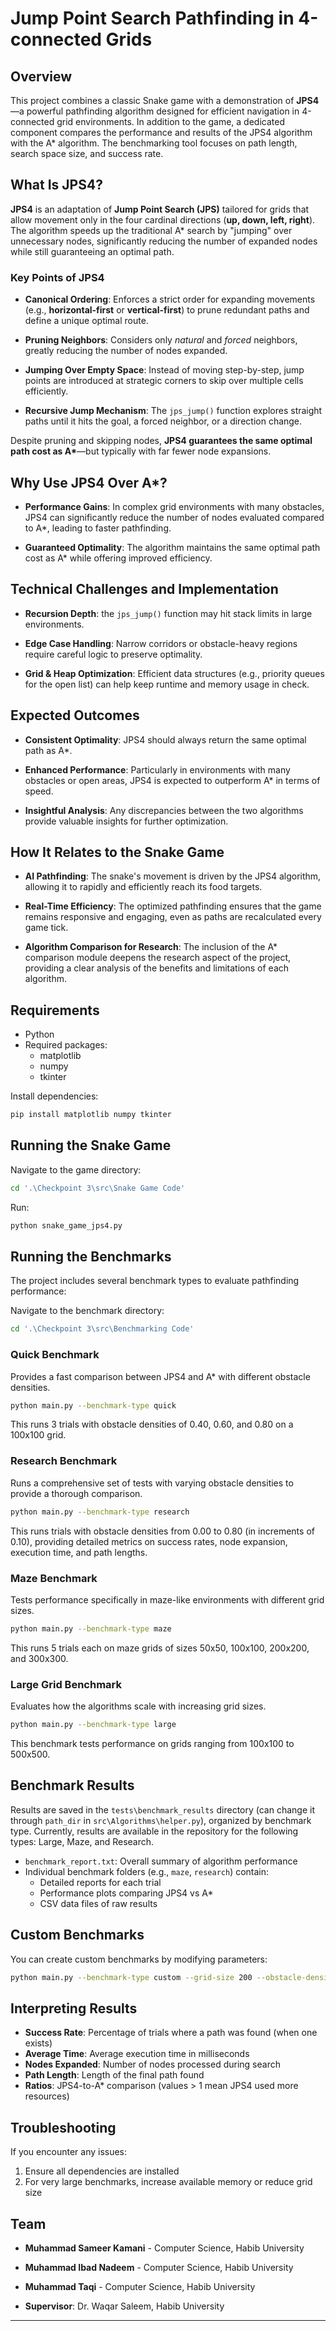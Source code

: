 # Jump Point Search Pathfinding in 4-connected Grids

## Overview

This project combines a classic Snake game with a demonstration of **JPS4**—a powerful pathfinding algorithm designed for efficient navigation in 4-connected grid environments. In addition to the game, a dedicated component compares the performance and results of the JPS4 algorithm with the A\* algorithm. The benchmarking tool focuses on path length, search space size, and success rate.

## What Is JPS4?

**JPS4** is an adaptation of **Jump Point Search (JPS)** tailored for grids that allow movement only in the four cardinal directions (**up, down, left, right**). The algorithm speeds up the traditional A\* search by "jumping" over unnecessary nodes, significantly reducing the number of expanded nodes while still guaranteeing an optimal path.

### Key Points of JPS4

- **Canonical Ordering**: Enforces a strict order for expanding movements (e.g., **horizontal-first** or **vertical-first**) to prune redundant paths and define a unique optimal route.
- **Pruning Neighbors**: Considers only *natural* and *forced* neighbors, greatly reducing the number of nodes expanded.
- **Jumping Over Empty Space**: Instead of moving step-by-step, jump points are introduced at strategic corners to skip over multiple cells efficiently.

- **Recursive Jump Mechanism**: The `jps_jump()` function explores straight paths until it hits the goal, a forced neighbor, or a direction change.

Despite pruning and skipping nodes, **JPS4 guarantees the same optimal path cost as A\***—but typically with far fewer node expansions.

## Why Use JPS4 Over A\*?

- **Performance Gains**: In complex grid environments with many obstacles, JPS4 can significantly reduce the number of nodes evaluated compared to A\*, leading to faster pathfinding.

- **Guaranteed Optimality**: The algorithm maintains the same optimal path cost as A\* while offering improved efficiency.

## Technical Challenges and Implementation

- **Recursion Depth**: the `jps_jump()` function may hit stack limits in large environments. 
- **Edge Case Handling**: Narrow corridors or obstacle-heavy regions require careful logic to preserve optimality.

- **Grid & Heap Optimization**: Efficient data structures (e.g., priority queues for the open list) can help keep runtime and memory usage in check.

## Expected Outcomes

- **Consistent Optimality**: JPS4 should always return the same optimal path as A\*.

- **Enhanced Performance**: Particularly in environments with many obstacles or open areas, JPS4 is expected to outperform A\* in terms of speed.
- **Insightful Analysis**: Any discrepancies between the two algorithms provide valuable insights for further optimization.

## How It Relates to the Snake Game

- **AI Pathfinding**: The snake's movement is driven by the JPS4 algorithm, allowing it to rapidly and efficiently reach its food targets.

- **Real-Time Efficiency**: The optimized pathfinding ensures that the game remains responsive and engaging, even as paths are recalculated every game tick.

- **Algorithm Comparison for Research**: The inclusion of the A\* comparison module deepens the research aspect of the project, providing a clear analysis of the benefits and limitations of each algorithm.

## Requirements

- Python
- Required packages:
  - matplotlib
  - numpy
  - tkinter
  
Install dependencies:

```bash
pip install matplotlib numpy tkinter
```

## Running the Snake Game

Navigate to the game directory:

```bash
cd '.\Checkpoint 3\src\Snake Game Code'
```

Run:

```bash
python snake_game_jps4.py
```

## Running the Benchmarks

The project includes several benchmark types to evaluate pathfinding performance:

Navigate to the benchmark directory:

```bash
cd '.\Checkpoint 3\src\Benchmarking Code'
```

### Quick Benchmark

Provides a fast comparison between JPS4 and A* with different obstacle densities.

```bash
python main.py --benchmark-type quick
```

This runs 3 trials with obstacle densities of 0.40, 0.60, and 0.80 on a 100x100 grid.

### Research Benchmark

Runs a comprehensive set of tests with varying obstacle densities to provide a thorough comparison.

```bash
python main.py --benchmark-type research
```

This runs trials with obstacle densities from 0.00 to 0.80 (in increments of 0.10), providing detailed metrics on success rates, node expansion, execution time, and path lengths.

### Maze Benchmark

Tests performance specifically in maze-like environments with different grid sizes.

```bash
python main.py --benchmark-type maze
```

This runs 5 trials each on maze grids of sizes 50x50, 100x100, 200x200, and 300x300.

### Large Grid Benchmark

Evaluates how the algorithms scale with increasing grid sizes.

```bash
python main.py --benchmark-type large
```

This benchmark tests performance on grids ranging from 100x100 to 500x500.

## Benchmark Results

Results are saved in the `tests\benchmark_results` directory (can change it through `path_dir` in `src\Algorithms\helper.py`), organized by benchmark type. Currently, results are available in the repository for the following types: Large, Maze, and Research.

- `benchmark_report.txt`: Overall summary of algorithm performance
- Individual benchmark folders (e.g., `maze`, `research`) contain:
  - Detailed reports for each trial
  - Performance plots comparing JPS4 vs A*
  - CSV data files of raw results

## Custom Benchmarks

You can create custom benchmarks by modifying parameters:

```bash
python main.py --benchmark-type custom --grid-size 200 --obstacle-density 0.3 --trials 10
```

## Interpreting Results

- **Success Rate**: Percentage of trials where a path was found (when one exists)
- **Average Time**: Average execution time in milliseconds
- **Nodes Expanded**: Number of nodes processed during search
- **Path Length**: Length of the final path found
- **Ratios**: JPS4-to-A* comparison (values > 1 mean JPS4 used more resources)

## Troubleshooting

If you encounter any issues:

1. Ensure all dependencies are installed
2. For very large benchmarks, increase available memory or reduce grid size

## Team

- **Muhammad Sameer Kamani** - Computer Science, Habib University

- **Muhammad Ibad Nadeem** - Computer Science, Habib University
- **Muhammad Taqi** - Computer Science, Habib University
- **Supervisor**: Dr. Waqar Saleem, Habib University

---